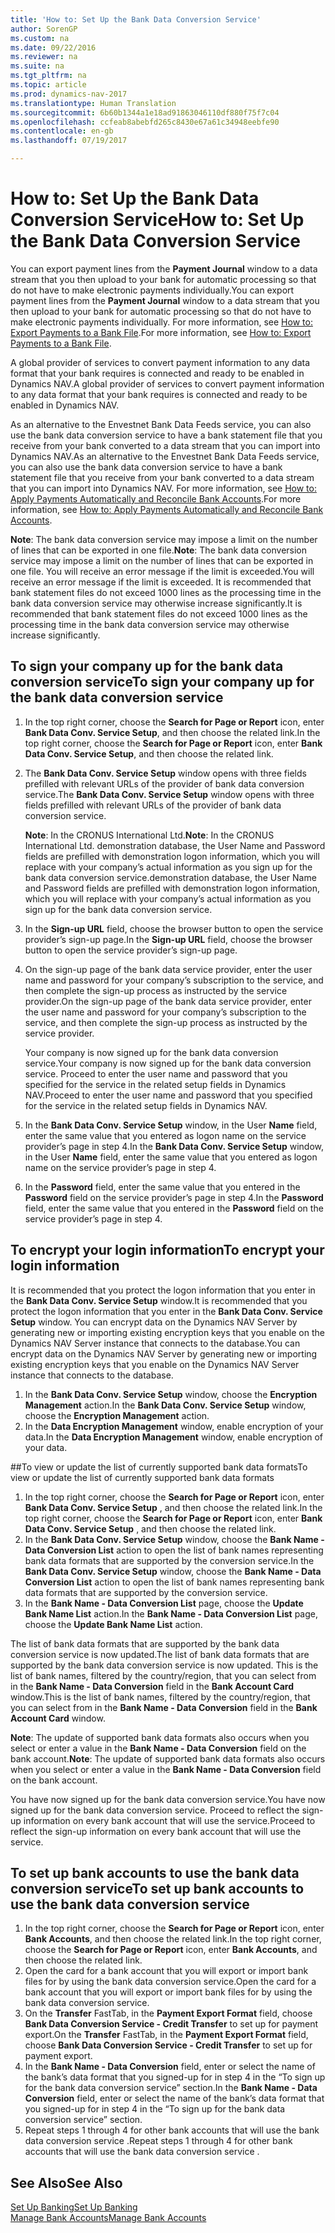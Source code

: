 ```yaml
---
title: 'How to: Set Up the Bank Data Conversion Service'
author: SorenGP
ms.custom: na
ms.date: 09/22/2016
ms.reviewer: na
ms.suite: na
ms.tgt_pltfrm: na
ms.topic: article
ms.prod: dynamics-nav-2017
ms.translationtype: Human Translation
ms.sourcegitcommit: 6b60b1344a1e18ad91863046110df880f75f7c04
ms.openlocfilehash: ccfeab8abebfd265c8430e67a61c34948eebfe90
ms.contentlocale: en-gb
ms.lasthandoff: 07/19/2017

---
```


# <a name="how-to-set-up-the-bank-data-conversion-service"></a><span data-ttu-id="e9c02-102">How to: Set Up the Bank Data Conversion Service</span><span class="sxs-lookup"><span data-stu-id="e9c02-102">How to: Set Up the Bank Data Conversion Service</span></span>
<span data-ttu-id="e9c02-103">You can export payment lines from the **Payment Journal** window to a data stream that you then upload to your bank for automatic processing so that do not have to make electronic payments individually.</span><span class="sxs-lookup"><span data-stu-id="e9c02-103">You can export payment lines from the **Payment Journal** window to a data stream that you then upload to your bank for automatic processing so that do not have to make electronic payments individually.</span></span> <span data-ttu-id="e9c02-104">For more information, see [How to: Export Payments to a Bank File](payables-how-export-payments-bank-file.md).</span><span class="sxs-lookup"><span data-stu-id="e9c02-104">For more information, see [How to: Export Payments to a Bank File](payables-how-export-payments-bank-file.md).</span></span>

<span data-ttu-id="e9c02-105">A global provider of services to convert payment information to any data format that your bank requires is connected and ready to be enabled in Dynamics NAV.</span><span class="sxs-lookup"><span data-stu-id="e9c02-105">A global provider of services to convert payment information to any data format that your bank requires is connected and ready to be enabled in Dynamics NAV.</span></span>

<span data-ttu-id="e9c02-106">As an alternative to the Envestnet Bank Data Feeds service, you can also use the bank data conversion service to have a bank statement file that you receive from your bank converted to a data stream that you can import into Dynamics NAV.</span><span class="sxs-lookup"><span data-stu-id="e9c02-106">As an alternative to the Envestnet Bank Data Feeds service, you can also use the bank data conversion service to have a bank statement file that you receive from your bank converted to a data stream that you can import into Dynamics NAV.</span></span> <span data-ttu-id="e9c02-107">For more information, see [How to: Apply Payments Automatically and Reconcile Bank Accounts](receivables-apply-payments-auto-reconcile-bank-accounts.md).</span><span class="sxs-lookup"><span data-stu-id="e9c02-107">For more information, see [How to: Apply Payments Automatically and Reconcile Bank Accounts](receivables-apply-payments-auto-reconcile-bank-accounts.md).</span></span>

<span data-ttu-id="e9c02-108">**Note**: The bank data conversion service may impose a limit on the number of lines that can be exported in one file.</span><span class="sxs-lookup"><span data-stu-id="e9c02-108">**Note**: The bank data conversion service may impose a limit on the number of lines that can be exported in one file.</span></span> <span data-ttu-id="e9c02-109">You will receive an error message if the limit is exceeded.</span><span class="sxs-lookup"><span data-stu-id="e9c02-109">You will receive an error message if the limit is exceeded.</span></span> <span data-ttu-id="e9c02-110">It is recommended that bank statement files do not exceed 1000 lines as the processing time in the bank data conversion service may otherwise increase significantly.</span><span class="sxs-lookup"><span data-stu-id="e9c02-110">It is recommended that bank statement files do not exceed 1000 lines as the processing time in the bank data conversion service may otherwise increase significantly.</span></span>

## <a name="to-sign-your-company-up-for-the-bank-data-conversion-service"></a><span data-ttu-id="e9c02-111">To sign your company up for the bank data conversion service</span><span class="sxs-lookup"><span data-stu-id="e9c02-111">To sign your company up for the bank data conversion service</span></span>
1. <span data-ttu-id="e9c02-112">In the top right corner, choose the **Search for Page or Report** icon, enter **Bank Data Conv. Service Setup**, and then choose the related link.</span><span class="sxs-lookup"><span data-stu-id="e9c02-112">In the top right corner, choose the **Search for Page or Report** icon, enter **Bank Data Conv. Service Setup**, and then choose the related link.</span></span>  
2. <span data-ttu-id="e9c02-113">The **Bank Data Conv. Service Setup** window opens with three fields prefilled with relevant URLs of the provider of bank data conversion service.</span><span class="sxs-lookup"><span data-stu-id="e9c02-113">The **Bank Data Conv. Service Setup** window opens with three fields prefilled with relevant URLs of the provider of bank data conversion service.</span></span>

    <span data-ttu-id="e9c02-114">**Note**: In the CRONUS International Ltd.</span><span class="sxs-lookup"><span data-stu-id="e9c02-114">**Note**: In the CRONUS International Ltd.</span></span> <span data-ttu-id="e9c02-115">demonstration database, the User Name and Password fields are prefilled with demonstration logon information, which you will replace with your company’s actual information as you sign up for the bank data conversion service.</span><span class="sxs-lookup"><span data-stu-id="e9c02-115">demonstration database, the User Name and Password fields are prefilled with demonstration logon information, which you will replace with your company’s actual information as you sign up for the bank data conversion service.</span></span>
3. <span data-ttu-id="e9c02-116">In the **Sign-up URL** field, choose the browser button to open the service provider’s sign-up page.</span><span class="sxs-lookup"><span data-stu-id="e9c02-116">In the **Sign-up URL** field, choose the browser button to open the service provider’s sign-up page.</span></span>  
4. <span data-ttu-id="e9c02-117">On the sign-up page of the bank data service provider, enter the user name and password for your company’s subscription to the service, and then complete the sign-up process as instructed by the service provider.</span><span class="sxs-lookup"><span data-stu-id="e9c02-117">On the sign-up page of the bank data service provider, enter the user name and password for your company’s subscription to the service, and then complete the sign-up process as instructed by the service provider.</span></span>

    <span data-ttu-id="e9c02-118">Your company is now signed up for the bank data conversion service.</span><span class="sxs-lookup"><span data-stu-id="e9c02-118">Your company is now signed up for the bank data conversion service.</span></span> <span data-ttu-id="e9c02-119">Proceed to enter the user name and password that you specified for the service in the related setup fields in Dynamics NAV.</span><span class="sxs-lookup"><span data-stu-id="e9c02-119">Proceed to enter the user name and password that you specified for the service in the related setup fields in Dynamics NAV.</span></span>
5. <span data-ttu-id="e9c02-120">In the **Bank Data Conv. Service Setup** window, in the User **Name** field, enter the same value that you entered as logon name on the service provider’s page in step 4.</span><span class="sxs-lookup"><span data-stu-id="e9c02-120">In the **Bank Data Conv. Service Setup** window, in the User **Name** field, enter the same value that you entered as logon name on the service provider’s page in step 4.</span></span>
6. <span data-ttu-id="e9c02-121">In the **Password** field, enter the same value that you entered in the **Password** field on the service provider’s page in step 4.</span><span class="sxs-lookup"><span data-stu-id="e9c02-121">In the **Password** field, enter the same value that you entered in the **Password** field on the service provider’s page in step 4.</span></span>

## <a name="to-encrypt-your-login-information"></a><span data-ttu-id="e9c02-122">To encrypt your login information</span><span class="sxs-lookup"><span data-stu-id="e9c02-122">To encrypt your login information</span></span>
<span data-ttu-id="e9c02-123">It is recommended that you protect the logon information that you enter in the **Bank Data Conv. Service Setup** window.</span><span class="sxs-lookup"><span data-stu-id="e9c02-123">It is recommended that you protect the logon information that you enter in the **Bank Data Conv. Service Setup** window.</span></span> <span data-ttu-id="e9c02-124">You can encrypt data on the Dynamics NAV Server by generating new or importing existing encryption keys that you enable on the Dynamics NAV Server instance that connects to the database.</span><span class="sxs-lookup"><span data-stu-id="e9c02-124">You can encrypt data on the Dynamics NAV Server by generating new or importing existing encryption keys that you enable on the Dynamics NAV Server instance that connects to the database.</span></span>

1. <span data-ttu-id="e9c02-125">In the **Bank Data Conv. Service Setup** window, choose the **Encryption Management** action.</span><span class="sxs-lookup"><span data-stu-id="e9c02-125">In the **Bank Data Conv. Service Setup** window, choose the **Encryption Management** action.</span></span>
2. <span data-ttu-id="e9c02-126">In the **Data Encryption Management** window, enable encryption of your data.</span><span class="sxs-lookup"><span data-stu-id="e9c02-126">In the **Data Encryption Management** window, enable encryption of your data.</span></span>

##<a name="to-view-or-update-the-list-of-currently-supported-bank-data-formats"></a><span data-ttu-id="e9c02-127">To view or update the list of currently supported bank data formats</span><span class="sxs-lookup"><span data-stu-id="e9c02-127">To view or update the list of currently supported bank data formats</span></span>
1. <span data-ttu-id="e9c02-128">In the top right corner, choose the **Search for Page or Report** icon, enter **Bank Data Conv. Service Setup** , and then choose the related link.</span><span class="sxs-lookup"><span data-stu-id="e9c02-128">In the top right corner, choose the **Search for Page or Report** icon, enter **Bank Data Conv. Service Setup** , and then choose the related link.</span></span>
2. <span data-ttu-id="e9c02-129">In the **Bank Data Conv. Service Setup** window, choose the **Bank Name - Data Conversion List** action to open the list of bank names representing bank data formats that are supported by the conversion service.</span><span class="sxs-lookup"><span data-stu-id="e9c02-129">In the **Bank Data Conv. Service Setup** window, choose the **Bank Name - Data Conversion List** action to open the list of bank names representing bank data formats that are supported by the conversion service.</span></span>
3. <span data-ttu-id="e9c02-130">In the **Bank Name - Data Conversion List** page, choose the **Update Bank Name List** action.</span><span class="sxs-lookup"><span data-stu-id="e9c02-130">In the **Bank Name - Data Conversion List** page, choose the **Update Bank Name List** action.</span></span>

<span data-ttu-id="e9c02-131">The list of bank data formats that are supported by the bank data conversion service is now updated.</span><span class="sxs-lookup"><span data-stu-id="e9c02-131">The list of bank data formats that are supported by the bank data conversion service is now updated.</span></span> <span data-ttu-id="e9c02-132">This is the list of bank names, filtered by the country/region, that you can select from in the **Bank Name - Data Conversion** field in the **Bank Account Card** window.</span><span class="sxs-lookup"><span data-stu-id="e9c02-132">This is the list of bank names, filtered by the country/region, that you can select from in the **Bank Name - Data Conversion** field in the **Bank Account Card** window.</span></span>

<span data-ttu-id="e9c02-133">**Note**: The update of supported bank data formats also occurs when you select or enter a value in the **Bank Name - Data Conversion** field on the bank account.</span><span class="sxs-lookup"><span data-stu-id="e9c02-133">**Note**: The update of supported bank data formats also occurs when you select or enter a value in the **Bank Name - Data Conversion** field on the bank account.</span></span>

<span data-ttu-id="e9c02-134">You have now signed up for the bank data conversion service.</span><span class="sxs-lookup"><span data-stu-id="e9c02-134">You have now signed up for the bank data conversion service.</span></span> <span data-ttu-id="e9c02-135">Proceed to reflect the sign-up information on every bank account that will use the service.</span><span class="sxs-lookup"><span data-stu-id="e9c02-135">Proceed to reflect the sign-up information on every bank account that will use the service.</span></span>

## <a name="to-set-up-bank-accounts-to-use-the-bank-data-conversion-service"></a><span data-ttu-id="e9c02-136">To set up bank accounts to use the bank data conversion service</span><span class="sxs-lookup"><span data-stu-id="e9c02-136">To set up bank accounts to use the bank data conversion service</span></span>
1. <span data-ttu-id="e9c02-137">In the top right corner, choose the **Search for Page or Report** icon, enter **Bank Accounts**, and then choose the related link.</span><span class="sxs-lookup"><span data-stu-id="e9c02-137">In the top right corner, choose the **Search for Page or Report** icon, enter **Bank Accounts**, and then choose the related link.</span></span>
2. <span data-ttu-id="e9c02-138">Open the card for a bank account that you will export or import bank files for by using the bank data conversion service.</span><span class="sxs-lookup"><span data-stu-id="e9c02-138">Open the card for a bank account that you will export or import bank files for by using the bank data conversion service.</span></span>
3. <span data-ttu-id="e9c02-139">On the **Transfer** FastTab, in the **Payment Export Format** field, choose **Bank Data Conversion Service - Credit Transfer** to set up for payment export.</span><span class="sxs-lookup"><span data-stu-id="e9c02-139">On the **Transfer** FastTab, in the **Payment Export Format** field, choose **Bank Data Conversion Service - Credit Transfer** to set up for payment export.</span></span>
4. <span data-ttu-id="e9c02-140">In the **Bank Name - Data Conversion** field, enter or select the name of the bank’s data format that you signed-up for in step 4 in the “To sign up for the bank data conversion service” section.</span><span class="sxs-lookup"><span data-stu-id="e9c02-140">In the **Bank Name - Data Conversion** field, enter or select the name of the bank’s data format that you signed-up for in step 4 in the “To sign up for the bank data conversion service” section.</span></span>
5. <span data-ttu-id="e9c02-141">Repeat steps 1 through 4 for other bank accounts that will use the bank data conversion service .</span><span class="sxs-lookup"><span data-stu-id="e9c02-141">Repeat steps 1 through 4 for other bank accounts that will use the bank data conversion service .</span></span>

## <a name="see-also"></a><span data-ttu-id="e9c02-142">See Also</span><span class="sxs-lookup"><span data-stu-id="e9c02-142">See Also</span></span>  
[<span data-ttu-id="e9c02-143">Set Up Banking</span><span class="sxs-lookup"><span data-stu-id="e9c02-143">Set Up Banking</span></span>](bank-setup-banking.md)  
[<span data-ttu-id="e9c02-144">Manage Bank Accounts</span><span class="sxs-lookup"><span data-stu-id="e9c02-144">Manage Bank Accounts</span></span>](bank-manage-bank-accounts.md)

